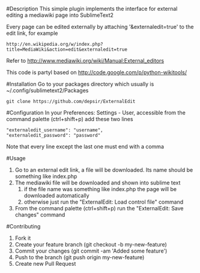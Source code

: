 #Description
This simple plugin implements the interface for external editing a mediawiki page into SublimeText2

Every page can be edited externally by attaching '&externaledit=true' to the edit link, for example

    http://en.wikipedia.org/w/index.php?title=MediaWiki&action=edit&externaledit=true

Refer to http://www.mediawiki.org/wiki/Manual:External_editors

This code is partyl based on http://code.google.com/p/python-wikitools/

#Installation
Go to your packages directory which usually is ~/.config/sublimetext2/Packages

    git clone https://github.com/depsir/ExternalEdit

#Configuration
In your Preferences: Settings - User, accessible from the command palette (ctrl+shift+p) add these two lines

    "externaledit_username": "username",
    "externaledit_password": "password"

Note that every line except the last one must end with a comma

#Usage
1. Go to an external edit link, a file will be downloaded. Its name should be something like index.php
1. The mediawiki file will be downloaded and shown into sublime text
    1. if the file name was something like index.php the page will be downloaded automatically
    1. otherwise just run the "ExternalEdit: Load control file" command
1. From the command palette (ctrl+shift+p) run the "ExternalEdit: Save changes" command

#Contributing
1. Fork it
1. Create your feature branch (git checkout -b my-new-feature)
1. Commit your changes (git commit -am 'Added some feature')
1. Push to the branch (git push origin my-new-feature)
1. Create new Pull Request


